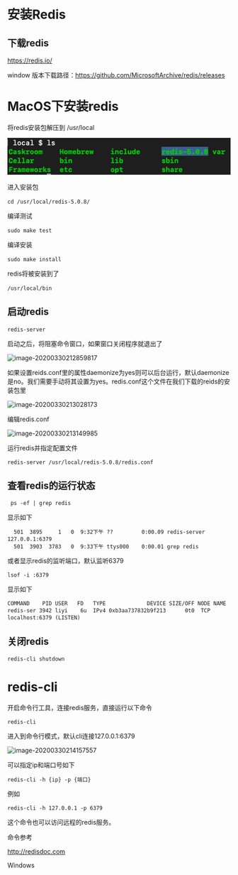 # 安装Redis

## 下载redis

https://redis.io/

window 版本下载路径：https://github.com/MicrosoftArchive/redis/releases

# MacOS下安装redis

将redis安装包解压到 /usr/local

![image-20200330212641122](image/image-20200330212641122.png)



进入安装包

```cd /usr/local/redis-5.0.8/ ```

编译测试 

```sudo make test ```

编译安装 

```sudo make install```

redis将被安装到了 

```/usr/local/bin```

## 启动redis

```
redis-server
```

启动之后，将阻塞命令窗口，如果窗口关闭程序就退出了

![image-20200330212859817](image/image-20200330212859817.png)

如果设置reids.conf里的属性daemonize为yes则可以后台运行，默认daemonize是no。我们需要手动将其设置为yes。redis.conf这个文件在我们下载的reids的安装包里

![image-20200330213028173](image/image-20200330213028173.png)

编辑redis.conf 

![image-20200330213149985](image/image-20200330213149985.png)

运行redis并指定配置文件

```
redis-server /usr/local/redis-5.0.8/redis.conf
```

## 查看redis的运行状态

```
 ps -ef | grep redis
```

显示如下

```
  501  3895     1   0  9:32下午 ??         0:00.09 redis-server 127.0.0.1:6379 
  501  3903  3783   0  9:33下午 ttys000    0:00.01 grep redis
```

或者显示redis的监听端口，默认监听6379

```
lsof -i :6379
```

显示如下

```
COMMAND    PID USER   FD   TYPE             DEVICE SIZE/OFF NODE NAME
redis-ser 3942 liyi    6u  IPv4 0xb3aa737832b9f213      0t0  TCP localhost:6379 (LISTEN)
```

## 关闭redis

```
redis-cli shutdown
```



# redis-cli

开启命令行工具，连接redis服务，直接运行以下命令

```
redis-cli
```

进入到命令行模式，默认cli连接127.0.0.1:6379

![image-20200330214157557](image/image-20200330214157557.png)

可以指定ip和端口号如下

```
redis-cli -h {ip} -p {端口}
```

例如

```
redis-cli -h 127.0.0.1 -p 6379
```

 这个命令也可以访问远程的redis服务。



命令参考

http://redisdoc.com

Windows





